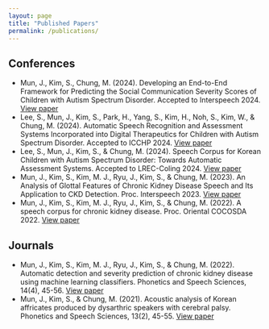 ```yaml
---
layout: page
title: "Published Papers"
permalink: /publications/
---
```


## Conferences
- Mun, J., Kim, S., Chung, M. (2024). Developing an End-to-End Framework for Predicting the Social Communication Severity Scores of Children with Autism Spectrum Disorder. Accepted to Interspeech 2024. [View paper](2024_interspeech.pdf)
- Lee, S., Mun, J., Kim, S., Park, H., Yang, S., Kim, H., Noh, S., Kim, W., & Chung, M. (2024). Automatic Speech Recognition and Assessment Systems Incorporated into Digital Therapeutics for Children with Autism Spectrum Disorder. Accepted to ICCHP 2024. [View paper](2024_icchp.pdf)
- Lee, S., Mun, J., Kim, S., & Chung, M. (2024). Speech Corpus for Korean Children with Autism Spectrum Disorder: Towards Automatic Assessment Systems. Accepted to LREC-Coling 2024. [View paper](2024_lrec.pdf)
- Mun, J., Kim, S., Kim, M. J., Ryu, J., Kim, S., & Chung, M. (2023). An Analysis of Glottal Features of Chronic Kidney Disease Speech and Its Application to CKD Detection. Proc. Interspeech 2023. [View paper](2023_interspeech.pdf)
- Mun, J., Kim, S., Kim, M. J., Ryu, J., Kim, S., & Chung, M. (2022). A speech corpus for chronic kidney disease. Proc. Oriental COCOSDA 2022. [View paper](2022_cocosda.pdf)

## Journals
- Mun, J., Kim, S., Kim, M. J., Ryu, J., Kim, S., & Chung, M. (2022). Automatic detection and severity prediction of chronic kidney disease using machine learning classifiers. Phonetics and Speech Sciences, 14(4), 45-56. [View paper](2022_phonetics-and-sciences.pdf)
- Mun, J., Kim, S., & Chung, M. (2021). Acoustic analysis of Korean affricates produced by dysarthric speakers with cerebral palsy. Phonetics and Speech Sciences, 13(2), 45-55. [View paper](2021_phonetics-and-sciences.pdf)

